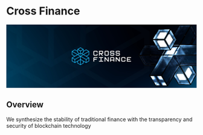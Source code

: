 # Cross Finance

![CrossFi](../Image/crossfinance.jpeg)
 
## Overview 
We synthesize the stability of traditional finance with the transparency and security of blockchain technology